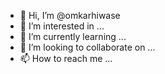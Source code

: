 - 👋 Hi, I’m @omkarhiwase
- 👀 I’m interested in ...
- 🌱 I’m currently learning ...
- 💞️ I’m looking to collaborate on ...
- 📫 How to reach me ...

<!---
omkarhiwase/omkarhiwase is a ✨ special ✨ repository because its `README.md` (this file) appears on your GitHub profile.
You can click the Preview link to take a look at your changes.
--->
